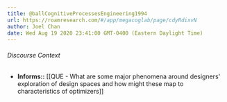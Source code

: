 ```yaml
---
title: @ballCognitiveProcessesEngineering1994
url: https://roamresearch.com/#/app/megacoglab/page/cdyRdixvN
author: Joel Chan
date: Wed Aug 19 2020 23:41:00 GMT-0400 (Eastern Daylight Time)
---
```




###### Discourse Context

- **Informs::** [[QUE - What are some major phenomena around designers' exploration of design spaces and how might these map to characteristics of optimizers]]
